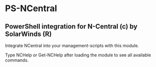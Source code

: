 # PS-NCentral
## PowerShell integration for N-Central (c) by SolarWinds (R)

Integrate NCentral into your management-scripts with this module.

Type NCHelp or Get-NCHelp after loading the module to see all available commands.

